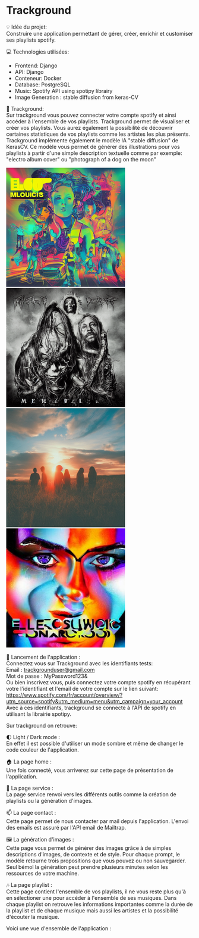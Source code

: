 # Trackground

:bulb: Idée du projet:  
Construire une application permettant de gérer, créer, enrichir et customiser ses playlists spotify.

 :computer: Technologies utilisées:
  - Frontend: Django
  - API: Django
  - Conteneur: Docker
  - Database: PostgreSQL
  - Music: Spotify API using spotipy librairy
  - Image Generation : stable diffusion from keras-CV
  

:musical_note: Trackground:  
Sur trackground vous pouvez connecter votre compte spotify et ainsi accéder à l'ensemble de vos playlists.
Trackground permet de visualiser et créer vos playlists. Vous aurez également la possibilité de découvrir certaines statistiques de vos playlists comme les artistes les plus présents. Trackground implémente également le modèle IA "stable diffusion" de KerasCV. Ce modèle vous permet de générer des illustrations pour vos playlists à partir d'une simple description textuelle comme par exemple: "electro album cover" ou "photograph of a dog on the moon" 
<p>
     <img src="https://github.com/jaillont/app_fullstack_data/blob/main/images/electro.png" width="320" height="320" />
     <img src="https://github.com/jaillont/app_fullstack_data/blob/main/images/metal.png" width="320" height="320" />
     <img src="https://github.com/jaillont/app_fullstack_data/blob/main/images/sunset.png" width="320" height="320" />
     <img src="https://github.com/jaillont/app_fullstack_data/blob/main/images/house.jpg" width="320" height="320" />

</p>

:nut_and_bolt: Lancement de l'application :  
Connectez vous sur Trackground avec les identifiants tests:  
Email : trackgrounduser@gmail.com  
Mot de passe : MyPassword123&  
Ou bien inscrivez vous, puis connectez votre compte spotify en récupérant votre l'identifiant et l'email de votre compte sur le lien suivant:  
https://www.spotify.com/fr/account/overview/?utm_source=spotify&utm_medium=menu&utm_campaign=your_account  
Avec à ces identifiants, trackground se connecte à l'API de spotify en utilisant la librairie spotipy.  

Sur trackground on retrouve:  

🌓 Light / Dark mode :  
En effet il est possible d'utiliser un mode sombre et même de changer le code couleur de l'application.  

🏠 La page home :  
Une fois connecté, vous arriverez sur cette page de présentation de l'application.  

📂 La page service :  
La page service renvoi vers les différents outils comme la création de playlists ou la génération d'images.  

📫 La page contact :  
Cette page permet de nous contacter par mail depuis l'application. L'envoi des emails est assuré par l'API email de Mailtrap.  

🖼️ La génération d'images :  
Cette page vous permet de générer des images grâce à de simples descriptions d'images, de contexte et de style. Pour chaque prompt, le modèle retourne trois propositions que vous pouvez ou non sauvegarder. Seul bémol la génération peut prendre plusieurs minutes selon les ressources de votre machine.  

🎶 La page playlist :  
Cette page contient l'ensemble de vos playlists, il ne vous reste plus qu'à en sélectioner une pour accéder à l'ensemble de ses musiques. Dans chaque playlist on retrouve les informations importantes comme la durée de la playlist et de chaque musique mais aussi les artistes et la possibilité d'écouter la musique.  

Voici une vue d'ensemble de l'application :   




